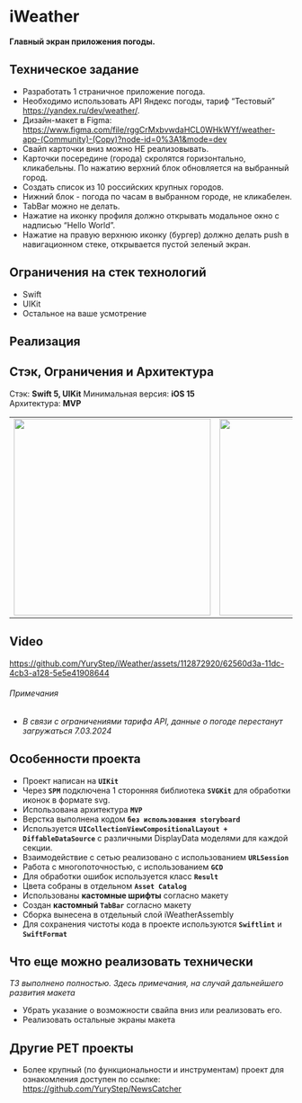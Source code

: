 # iWeather
**Главный экран приложения погоды.**

## Техническое задание
* Разработать 1 страничное приложение погода.
* Необходимо использовать API Яндекс погоды, тариф “Тестовый” https://yandex.ru/dev/weather/.
* Дизайн-макет в Figma: https://www.figma.com/file/rggCrMxbvwdaHCL0WHkWYf/weather-app-(Community)-(Copy)?node-id=0%3A1&mode=dev
* Свайп карточки вниз можно НЕ реализовывать.
* Карточки посередине (города) скролятся горизонтально, кликабельны. По нажатию верхний блок обновляется на выбранный город.
* Создать список из 10 российских крупных городов.
* Нижний блок - погода по часам в выбранном городе, не кликабелен.
* TabBar можно не делать.
* Нажатие на иконку профиля должно открывать модальное окно с надписью “Hello World”.
* Нажатие на правую верхнюю иконку (бургер) должно делать push в навигационном стеке, открывается пустой зеленый экран.

## Ограничения на стек технологий
* Swift
* UIKit
* Остальное на ваше усмотрение

## Реализация

## Стэк, Ограничения и Архитектура
Стэк: **Swift 5, UIKit** 
Минимальная версия: **iOS 15**   
Архитектура: **MVP**   

<table>
 <tr>
 <td align="center"><img src="https://i.imgur.com/QODNYSl.png" width="350"></td>
 <td align="center"><img src="https://i.imgur.com/OTgmvSf.png" width="350"></td>
 <td align="center"><img src="https://i.imgur.com/0wqMNrZ.png" width="350"></td>
 <td align="center"><img src="https://i.imgur.com/T4717pz.png" width="350"></td>
 </tr>
</table>

## Video

https://github.com/YuryStep/iWeather/assets/112872920/62560d3a-11dc-4cb3-a128-5e5e41908644

###### Примечания
* *В связи с ограничениями тарифа API, данные о погоде перестанут загружаться 7.03.2024*

## Особенности проекта
* Проект написан на **`UIKit`**
* Через **`SPM`** подключена 1 сторонняя библиотека **`SVGKit`** для обработки иконок в формате svg.
* Использована архитектура **`MVP`**
* Верстка выполнена кодом **`без использования storyboard`**
* Используется **`UICollectionViewCompositionalLayout + DiffableDataSource`** с различными DisplayData моделями для каждой секции.
* Взаимодействие с сетью реализовано с использованием **`URLSession`**
* Работа с многопоточностью, с использованием **`GCD`**
* Для обработки ошибок используется класс **`Result`**
* Цвета собраны в отдельном **`Asset Catalog`**
* Использованы **кастомные шрифты** согласно макету
* Создан **кастомный `TabBar`**  согласно макету
* Сборка вынесена в отдельный слой iWeatherAssembly
* Для сохранения чистоты кода в проекте используются  **`Swiftlint`** и **`SwiftFormat`**

## Что еще можно реализовать технически
*ТЗ выполнено полностью. Здесь примечания, на случай дальнейшего развития макета*

* Убрать указание о возможности свайпа вниз или реализовать его.
* Реализовать остальные экраны макета

## Другие PET проекты
* Более крупный (по функциональности и инструментам) проект для ознакомления доступен по ссылке: https://github.com/YuryStep/NewsCatcher
